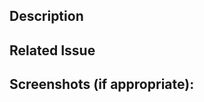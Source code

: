 <!---Thanks for contributing to phpList!-->

## Description
<!--- Please provide a general description of your changes in the Pull Request -->

## Related Issue



## Screenshots (if appropriate):
